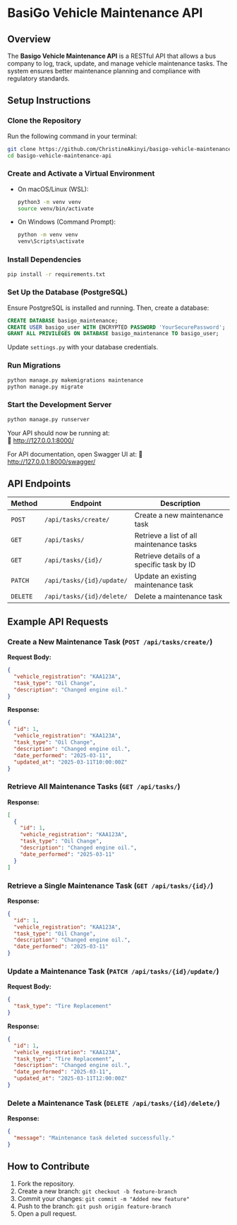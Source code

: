 # BasiGo Vehicle Maintenance API

## Overview  
The **Basigo Vehicle Maintenance API** is a RESTful API that allows a bus company to log, track, update, and manage vehicle maintenance tasks. The system ensures better maintenance planning and compliance with regulatory standards.

## Setup Instructions  

### **Clone the Repository**  
Run the following command in your terminal:  
```sh
git clone https://github.com/ChristineAkinyi/basigo-vehicle-maintenance-api.git
cd basigo-vehicle-maintenance-api
```

### **Create and Activate a Virtual Environment**  
- On macOS/Linux (WSL):  
  ```sh
  python3 -m venv venv
  source venv/bin/activate
  ```
- On Windows (Command Prompt):  
  ```sh
  python -m venv venv
  venv\Scripts\activate
  ```

### **Install Dependencies**  
```sh
pip install -r requirements.txt
```

### **Set Up the Database (PostgreSQL)**  
Ensure PostgreSQL is installed and running. Then, create a database:  
```sql
CREATE DATABASE basigo_maintenance;
CREATE USER basigo_user WITH ENCRYPTED PASSWORD 'YourSecurePassword';
GRANT ALL PRIVILEGES ON DATABASE basigo_maintenance TO basigo_user;
```
Update `settings.py` with your database credentials.

### **Run Migrations**  
```sh
python manage.py makemigrations maintenance
python manage.py migrate
```

### **Start the Development Server**  
```sh
python manage.py runserver
```
Your API should now be running at:  
🔗 http://127.0.0.1:8000/

For API documentation, open Swagger UI at:
🔗 http://127.0.0.1:8000/swagger/

## API Endpoints  

| Method  | Endpoint                        | Description                                    |
|---------|---------------------------------|------------------------------------------------|
| `POST`  | `/api/tasks/create/`                | Create a new maintenance task                 |
| `GET`   | `/api/tasks/`                        | Retrieve a list of all maintenance tasks      |
| `GET`   | `/api/tasks/{id}/`                   | Retrieve details of a specific task by ID     |
| `PATCH` | `/api/tasks/{id}/update/`            | Update an existing maintenance task           |
| `DELETE`| `/api/tasks/{id}/delete/`            | Delete a maintenance task                     |


## Example API Requests  

### **Create a New Maintenance Task** (`POST /api/tasks/create/`)  
**Request Body:**  
```json
{
  "vehicle_registration": "KAA123A",
  "task_type": "Oil Change",
  "description": "Changed engine oil."
}
```
**Response:**  
```json
{
  "id": 1,
  "vehicle_registration": "KAA123A",
  "task_type": "Oil Change",
  "description": "Changed engine oil.",
  "date_performed": "2025-03-11",
  "updated_at": "2025-03-11T10:00:00Z"
}
```

### **Retrieve All Maintenance Tasks** (`GET /api/tasks/`)  
**Response:**  
```json
[
  {
    "id": 1,
    "vehicle_registration": "KAA123A",
    "task_type": "Oil Change",
    "description": "Changed engine oil.",
    "date_performed": "2025-03-11"
  }
]
```

### **Retrieve a Single Maintenance Task** (`GET /api/tasks/{id}/`)  
**Response:**  
```json
{
  "id": 1,
  "vehicle_registration": "KAA123A",
  "task_type": "Oil Change",
  "description": "Changed engine oil.",
  "date_performed": "2025-03-11"
}
```

### **Update a Maintenance Task** (`PATCH /api/tasks/{id}/update/`)  
**Request Body:**  
```json
{
  "task_type": "Tire Replacement"
}
```
**Response:**  
```json
{
  "id": 1,
  "vehicle_registration": "KAA123A",
  "task_type": "Tire Replacement",
  "description": "Changed engine oil.",
  "date_performed": "2025-03-11",
  "updated_at": "2025-03-11T12:00:00Z"
}
```

### **Delete a Maintenance Task** (`DELETE /api/tasks/{id}/delete/`)  
**Response:**  
```json
{
  "message": "Maintenance task deleted successfully."
}
```
## How to Contribute  
1. Fork the repository.  
2. Create a new branch: `git checkout -b feature-branch`  
3. Commit your changes: `git commit -m "Added new feature"`  
4. Push to the branch: `git push origin feature-branch`  
5. Open a pull request.


